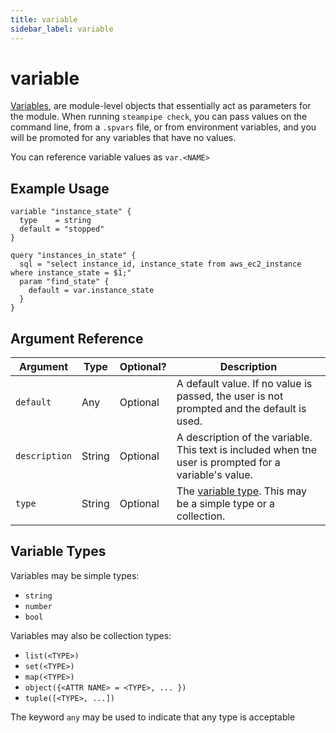 ```yaml
---
title: variable
sidebar_label: variable
---
```



# variable

[Variables](mods/mod-variables#input-variables), are module-level objects that essentially act as parameters for the module.  When running `steampipe check`, you can pass values on the command line, from a `.spvars` file, or from environment variables, and you will be promoted for any variables that have no values.

You can reference variable values as `var.<NAME>`



## Example Usage
```hcl
variable "instance_state" {
  type    = string
  default = "stopped" 
}

query "instances_in_state" {
  sql = "select instance_id, instance_state from aws_ec2_instance where instance_state = $1;" 
  param "find_state" {
    default = var.instance_state
  } 
}
```

## Argument Reference
| Argument | Type | Optional? | Description
|-|-|-|-
| `default` | Any |Optional|  A default value.  If no value is passed, the user is not prompted and the default is used. 
| `description` | String| Optional|  A description of the variable.  This text is included when tne user is prompted for a variable's value.
| `type` | String | Optional | The [variable type](#variable-types).  This may be a simple type or a collection.


<!--
- `validation` - A block to define custom validation rules.
- `sensitive` - Allows you to suppress showing the variable's value in output.
-->
## Variable Types
Variables may be simple types:
- `string`
- `number`
- `bool`

Variables may also be collection types:
- `list(<TYPE>)`
- `set(<TYPE>)`
- `map(<TYPE>)`
- `object({<ATTR NAME> = <TYPE>, ... })`
- `tuple([<TYPE>, ...])`

The keyword `any` may be used to indicate that any type is acceptable 
